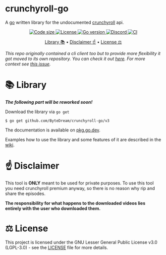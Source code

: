 # crunchyroll-go

A [go](https://golang.org) written library for the undocumented [crunchyroll](https://www.crunchyroll.com) api.

<p align="center">
  <a href="https://github.com/ByteDream/crunchyroll-go">
    <img src="https://img.shields.io/github/languages/code-size/ByteDream/crunchyroll-go?style=flat-square" alt="Code size">
  </a>
  <a href="https://github.com/ByteDream/crunchyroll-go/blob/master/LICENSE">
    <img src="https://img.shields.io/github/license/ByteDream/crunchyroll-go?style=flat-square" alt="License">
  </a>
  <a href="https://golang.org">
    <img src="https://img.shields.io/github/go-mod/go-version/ByteDream/crunchyroll-go?style=flat-square" alt="Go version">
  </a>
  <a href="https://discord.gg/gUWwekeNNg">
    <img src="https://img.shields.io/discord/915659846836162561?label=discord&style=flat-square" alt="Discord">
  </a>
  <a href="https://github.com/ByteDream/crunchyroll-go/actions/workflows/ci.yml">
    <img src="https://github.com/ByteDream/crunchyroll-go/workflows/CI/badge.svg?style=flat" alt="CI">
  </a>
</p>

<p align="center">
  <a href="#-library">Library 📚</a>
  •
  <a href="#%EF%B8%8F-disclaimer">Disclaimer ☝️</a>
  •
  <a href="#-license">License ⚖</a>
</p>

_This repo originally contained a cli client too but to provide more flexibility it got moved to its own repository.
You can check it out [here](https://github.com/ByteDream/crunchy-cli). For more context see [this issue](https://github.com/ByteDream/crunchy-cli/issues/39)._

# 📚 Library

**_The following part will be reworked soon!_**

Download the library via `go get`

```shell
$ go get github.com/ByteDream/crunchyroll-go/v3
```

The documentation is available on [pkg.go.dev](https://pkg.go.dev/github.com/ByteDream/crunchyroll-go/v3).

Examples how to use the library and some features of it are described in the [wiki](https://github.com/ByteDream/crunchyroll-go/wiki/Library).

# ☝️ Disclaimer

This tool is **ONLY** meant to be used for private purposes. To use this tool you need crunchyroll premium anyway, so there is no reason why rip and share the episodes.

**The responsibility for what happens to the downloaded videos lies entirely with the user who downloaded them.**

# ⚖ License

This project is licensed under the GNU Lesser General Public License v3.0 (LGPL-3.0) - see the [LICENSE](LICENSE) file for more details.
